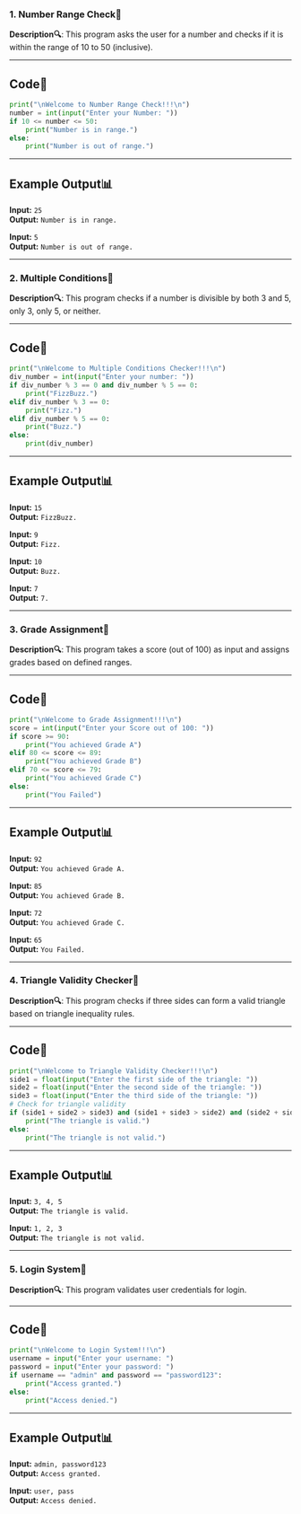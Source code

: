 <h3> 1. Number Range Check🔢</h3>

**Description🔍**: This program asks the user for a number and checks if it is within the range of 10 to 50 (inclusive).

---

## Code📝
```python
print("\nWelcome to Number Range Check!!!\n")
number = int(input("Enter your Number: "))
if 10 <= number <= 50:
    print("Number is in range.")
else:
    print("Number is out of range.")
```

---

## Example Output📊
**Input:** `25`  
**Output:** `Number is in range.`

**Input:** `5`  
**Output:** `Number is out of range.`

---

<h3> 2. Multiple Conditions🔢</h3>

**Description🔍**: This program checks if a number is divisible by both 3 and 5, only 3, only 5, or neither.

---

## Code📝
```python
print("\nWelcome to Multiple Conditions Checker!!!\n")
div_number = int(input("Enter your number: "))
if div_number % 3 == 0 and div_number % 5 == 0:
    print("FizzBuzz.")
elif div_number % 3 == 0:
    print("Fizz.")
elif div_number % 5 == 0:
    print("Buzz.")
else:
    print(div_number)
```

---

## Example Output📊
**Input:** `15`  
**Output:** `FizzBuzz.`

**Input:** `9`  
**Output:** `Fizz.`

**Input:** `10`  
**Output:** `Buzz.`

**Input:** `7`  
**Output:** `7.`

---

<h3> 3. Grade Assignment🔢</h3>

**Description🔍**: This program takes a score (out of 100) as input and assigns grades based on defined ranges.

---

## Code📝
```python
print("\nWelcome to Grade Assignment!!!\n")
score = int(input("Enter your Score out of 100: "))
if score >= 90:
    print("You achieved Grade A")
elif 80 <= score <= 89:
    print("You achieved Grade B")
elif 70 <= score <= 79:
    print("You achieved Grade C")
else:
    print("You Failed")
```

---

## Example Output📊
**Input:** `92`  
**Output:** `You achieved Grade A.`

**Input:** `85`  
**Output:** `You achieved Grade B.`

**Input:** `72`  
**Output:** `You achieved Grade C.`

**Input:** `65`  
**Output:** `You Failed.`

---

<h3> 4. Triangle Validity Checker🔢</h3>

**Description🔍**: This program checks if three sides can form a valid triangle based on triangle inequality rules.

---

## Code📝
```python
print("\nWelcome to Triangle Validity Checker!!!\n")
side1 = float(input("Enter the first side of the triangle: "))
side2 = float(input("Enter the second side of the triangle: "))
side3 = float(input("Enter the third side of the triangle: "))
# Check for triangle validity
if (side1 + side2 > side3) and (side1 + side3 > side2) and (side2 + side3 > side1):
    print("The triangle is valid.")
else:
    print("The triangle is not valid.")
```

---

## Example Output📊
**Input:** `3, 4, 5`  
**Output:** `The triangle is valid.`

**Input:** `1, 2, 3`  
**Output:** `The triangle is not valid.`

---

<h3> 5. Login System🔢</h3>

**Description🔍**: This program validates user credentials for login.

---

## Code📝
```python
print("\nWelcome to Login System!!!\n")
username = input("Enter your username: ")
password = input("Enter your password: ")
if username == "admin" and password == "password123":
    print("Access granted.")
else:
    print("Access denied.")
```

---

## Example Output📊
**Input:** `admin, password123`  
**Output:** `Access granted.`

**Input:** `user, pass`  
**Output:** `Access denied.`
